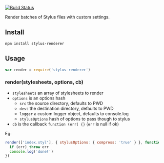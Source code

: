 [![Build Status](https://travis-ci.org/bengourley/node-stylus-renderer.png?branch=master)](https://travis-ci.org/bengourley/node-stylus-renderer)

Render batches of Stylus files with custom settings.

## Install

```
npm install stylus-renderer
```

## Usage

```js
var render = require('stylus-renderer')
```

### render(stylesheets, options, cb)

- `stylesheets` an array of stylesheets to render
- `options` is an options hash
  - `src` the source directory, defaults to PWD
  - `dest` the destination directory, defaults to PWD
  - `logger` a custom logger object, defaults to console.log
  - `stylusOptions` hash of options to pass though to stylus
- `cb` is the callback `function (err) {}` (`err` is null if ok)

Eg:
```js
render(['index.styl'], { stylusOptions: { compress: 'true' } }, function (err) {
  if (err) throw err
  console.log('done!')
})
```